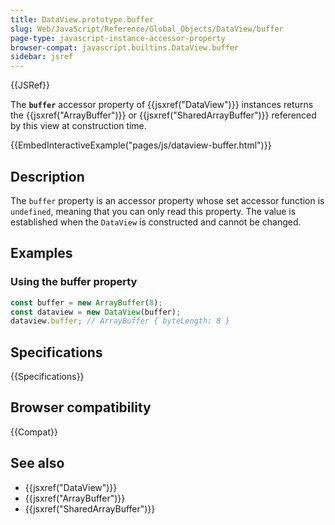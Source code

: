 ```yaml
---
title: DataView.prototype.buffer
slug: Web/JavaScript/Reference/Global_Objects/DataView/buffer
page-type: javascript-instance-accessor-property
browser-compat: javascript.builtins.DataView.buffer
sidebar: jsref
---
```


{{JSRef}}

The **`buffer`** accessor property of {{jsxref("DataView")}} instances returns the {{jsxref("ArrayBuffer")}} or {{jsxref("SharedArrayBuffer")}} referenced by this view at construction time.

{{EmbedInteractiveExample("pages/js/dataview-buffer.html")}}

## Description

The `buffer` property is an accessor property whose set accessor function is `undefined`, meaning that you can only read this property. The value is established when the `DataView` is constructed and cannot be changed.

## Examples

### Using the buffer property

```js
const buffer = new ArrayBuffer(8);
const dataview = new DataView(buffer);
dataview.buffer; // ArrayBuffer { byteLength: 8 }
```

## Specifications

{{Specifications}}

## Browser compatibility

{{Compat}}

## See also

- {{jsxref("DataView")}}
- {{jsxref("ArrayBuffer")}}
- {{jsxref("SharedArrayBuffer")}}
